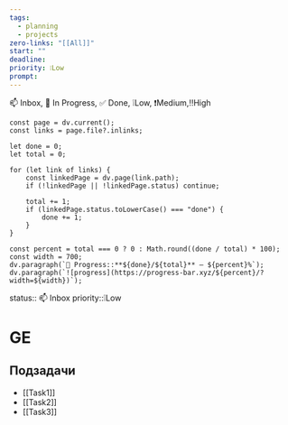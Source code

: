 ```yaml
---
tags:
  - planning
  - projects
zero-links: "[[All]]"
start: ""
deadline: 
priority: ❕Low
prompt:
---
```

📫 Inbox, 📌 In Progress, ✅ Done, ❕Low, ❗Medium,‼️High
```dataviewjs
const page = dv.current();
const links = page.file?.inlinks;

let done = 0;
let total = 0;

for (let link of links) {
    const linkedPage = dv.page(link.path);
    if (!linkedPage || !linkedPage.status) continue;

    total += 1;
    if (linkedPage.status.toLowerCase() === "done") {
        done += 1;
    }
}

const percent = total === 0 ? 0 : Math.round((done / total) * 100);
const width = 700;
dv.paragraph(`🧩 Progress::**${done}/${total}** — ${percent}%`);
dv.paragraph(`![progress](https://progress-bar.xyz/${percent}/?width=${width})`);

```
status:: 📫 Inbox
priority::❕Low
# GE

## Подзадачи
- [[Task1]]
- [[Task2]]
- [[Task3]]




